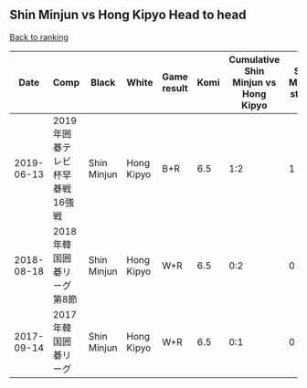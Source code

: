 ## Shin Minjun vs Hong Kipyo Head to head

[Back to ranking](../../index.md)




| **Date** | **Comp** | **Black** | **White** | **Game result** | **Komi** | **Cumulative Shin Minjun vs Hong Kipyo** | **Shin Minjun streak** | **Hong Kipyo streak** | 
| --- | --- | --- | --- | --- | --- | --- | --- | --- |
| 2019-06-13 | 2019年囲碁テレビ杯早碁戦16強戦 | Shin Minjun | Hong Kipyo | B+R | 6.5 | 1:2 | 1 | 0 | 
| 2018-08-18 | 2018年韓国囲碁リーグ第8節 | Shin Minjun | Hong Kipyo | W+R | 6.5 | 0:2 | 0 | 2 | 
| 2017-09-14 | 2017年韓国囲碁リーグ | Shin Minjun | Hong Kipyo | W+R | 6.5 | 0:1 | 0 | 1 |




